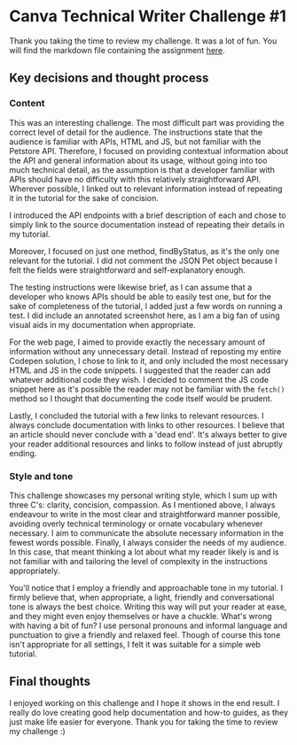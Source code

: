 # Canva Technical Writer Challenge #1

Thank you taking the time to review my challenge. It was a lot of fun. You will find the markdown file containing the assignment [here](petstore_tutorial.md).

## Key decisions and thought process
### Content
This was an interesting challenge. The most difficult part was providing the correct level of detail for the audience. The instructions state that the audience is familiar with APIs, HTML and JS, but not familiar with the Petstore API. Therefore, I focused on providing contextual information about the API and general information about its usage, without going into too much technical detail, as the assumption is that a developer familiar with APIs should have no difficulty with this relatively straightforward API. Wherever possible, I linked out to relevant information instead of repeating it in the tutorial for the sake of concision. 

I introduced the API endpoints with a brief description of each and chose to simply link to the source documentation instead of repeating their details in my tutorial.

Moreover, I focused on just one method, findByStatus, as it's the only one relevant for the tutorial. I did not comment the JSON Pet object because I felt the fields were straightforward and self-explanatory enough.

The testing instructions were likewise brief, as I can assume that a developer who knows APIs should be able to easily test one, but for the sake of completeness of the tutorial, I added just a few words on running a test. I did include an annotated screenshot here, as I am a big fan of using visual aids in my documentation when appropriate.

For the web page, I aimed to provide exactly the necessary amount of information without any unnecessary detail. Instead of reposting my entire Codepen solution, I chose to link to it, and only included the most necessary HTML and JS in the code snippets. I suggested that the reader can add whatever additional code they wish. I decided to comment the JS code snippet here as it's possible the reader may not be familiar with the ``fetch()`` method so I thought that documenting the code itself would be prudent.

Lastly, I concluded the tutorial with a few links to relevant resources. I always conclude documentation with links to other resources. I believe that an article should never conclude with a 'dead end'. It's always better to give your reader additional resources and links to follow instead of just abruptly ending.

### Style and tone

This challenge showcases my personal writing style, which I sum up with three C's: clarity, concision, compassion. As I mentioned above, I always endeavour to write in the most clear and straightforward manner possible, avoiding overly technical terminology or ornate vocabulary whenever necessary. I aim to communicate the absolute necessary information in the fewest words possible. Finally, I always consider the needs of my audience. In this case, that meant thinking a lot about what my reader likely is and is not familiar with and tailoring the level of complexity in the instructions appropriately.

You'll notice that I employ a friendly and approachable tone in my tutorial. I firmly believe that, when appropriate, a light, friendly and conversational tone is always the best choice. Writing this way will put your reader at ease, and they might even enjoy themselves or have a chuckle. What's wrong with having a bit of fun? I use personal pronouns and informal language and punctuation to give a friendly and relaxed feel. Though of course this tone isn't appropriate for all settings, I felt it was suitable for a simple web tutorial.

## Final thoughts

I enjoyed working on this challenge and I hope it shows in the end result. I really do love creating good help documentation and how-to guides, as they just make life easier for everyone. Thank you for taking the time to review my challenge :)
